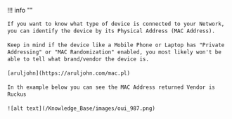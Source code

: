 !!! info ""

    If you want to know what type of device is connected to your Network, you can identify the device by its Physical Address (MAC Address).

    Keep in mind if the device like a Mobile Phone or Laptop has "Private Addressing" or "MAC Randomization" enabled, you most likely won't be able to tell what brand/vendor the device is.

    [aruljohn](https://aruljohn.com/mac.pl)
       
    In th example below you can see the MAC Address returned Vendor is Ruckus

    ![alt text](/Knowledge_Base/images/oui_987.png)
